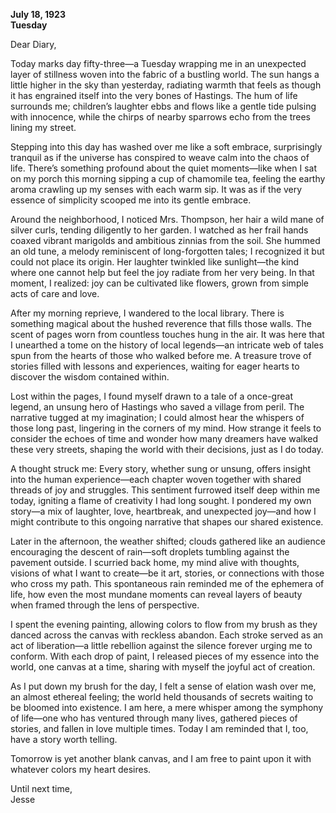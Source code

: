 
**July 18, 1923**  
**Tuesday**  

Dear Diary,

Today marks day fifty-three—a Tuesday wrapping me in an unexpected layer of stillness woven into the fabric of a bustling world. The sun hangs a little higher in the sky than yesterday, radiating warmth that feels as though it has engrained itself into the very bones of Hastings. The hum of life surrounds me; children’s laughter ebbs and flows like a gentle tide pulsing with innocence, while the chirps of nearby sparrows echo from the trees lining my street.

Stepping into this day has washed over me like a soft embrace, surprisingly tranquil as if the universe has conspired to weave calm into the chaos of life. There’s something profound about the quiet moments—like when I sat on my porch this morning sipping a cup of chamomile tea, feeling the earthy aroma crawling up my senses with each warm sip. It was as if the very essence of simplicity scooped me into its gentle embrace.

Around the neighborhood, I noticed Mrs. Thompson, her hair a wild mane of silver curls, tending diligently to her garden. I watched as her frail hands coaxed vibrant marigolds and ambitious zinnias from the soil. She hummed an old tune, a melody reminiscent of long-forgotten tales; I recognized it but could not place its origin. Her laughter twinkled like sunlight—the kind where one cannot help but feel the joy radiate from her very being. In that moment, I realized: joy can be cultivated like flowers, grown from simple acts of care and love.

After my morning reprieve, I wandered to the local library. There is something magical about the hushed reverence that fills those walls. The scent of pages worn from countless touches hung in the air. It was here that I unearthed a tome on the history of local legends—an intricate web of tales spun from the hearts of those who walked before me. A treasure trove of stories filled with lessons and experiences, waiting for eager hearts to discover the wisdom contained within.

Lost within the pages, I found myself drawn to a tale of a once-great legend, an unsung hero of Hastings who saved a village from peril. The narrative tugged at my imagination; I could almost hear the whispers of those long past, lingering in the corners of my mind. How strange it feels to consider the echoes of time and wonder how many dreamers have walked these very streets, shaping the world with their decisions, just as I do today.

A thought struck me: Every story, whether sung or unsung, offers insight into the human experience—each chapter woven together with shared threads of joy and struggles. This sentiment furrowed itself deep within me today, igniting a flame of creativity I had long sought. I pondered my own story—a mix of laughter, love, heartbreak, and unexpected joy—and how I might contribute to this ongoing narrative that shapes our shared existence.

Later in the afternoon, the weather shifted; clouds gathered like an audience encouraging the descent of rain—soft droplets tumbling against the pavement outside. I scurried back home, my mind alive with thoughts, visions of what I want to create—be it art, stories, or connections with those who cross my path. This spontaneous rain reminded me of the ephemera of life, how even the most mundane moments can reveal layers of beauty when framed through the lens of perspective.

I spent the evening painting, allowing colors to flow from my brush as they danced across the canvas with reckless abandon. Each stroke served as an act of liberation—a little rebellion against the silence forever urging me to conform. With each drop of paint, I released pieces of my essence into the world, one canvas at a time, sharing with myself the joyful act of creation.

As I put down my brush for the day, I felt a sense of elation wash over me, an almost ethereal feeling; the world held thousands of secrets waiting to be bloomed into existence. I am here, a mere whisper among the symphony of life—one who has ventured through many lives, gathered pieces of stories, and fallen in love multiple times. Today I am reminded that I, too, have a story worth telling.

Tomorrow is yet another blank canvas, and I am free to paint upon it with whatever colors my heart desires.

Until next time,  
Jesse
